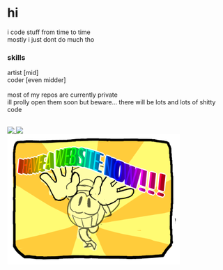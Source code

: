 # hi
i code stuff from time to time
<br/>
mostly i just dont do much tho

### skills
artist [mid]
<br/>
coder [even midder]
<br/>
<br/>
most of my repos are currently private
<br/>
ill prolly open them soon but beware... there will be lots and lots of shitty code
<br/>
<br/>

<a href="https://github.com/anuraghazra/github-readme-stats">
  <img align="top" src="https://github-readme-stats.vercel.app/api?username=NickMGC&theme=onedark" />
</a>

<a href="https://github.com/NickMGC/TiledSprite">
  <img align="top" src="https://github-readme-stats.vercel.app/api/pin/?username=nickmgc&repo=tiledsprite&theme=onedark"/>
</a>
<br/>
<a href="https://nickmgc.github.io">
<img src="https://raw.githubusercontent.com/NickMGC/NickMGC/main/woah.png?raw=true" height=300>
<a/>
